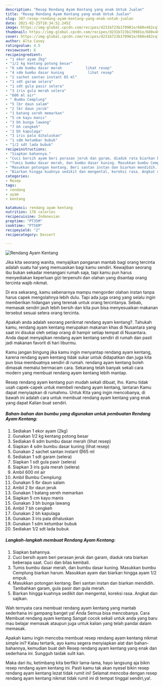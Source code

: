 ```yaml
---
description: "Resep Rendang Ayam Kentang yang enak Untuk Jualan"
title: "Resep Rendang Ayam Kentang yang enak Untuk Jualan"
slug: 307-resep-rendang-ayam-kentang-yang-enak-untuk-jualan
date: 2021-02-25T18:34:52.245Z
image: https://img-global.cpcdn.com/recipes/d231b723b170981e/680x482cq70/rendang-ayam-kentang-foto-resep-utama.jpg
thumbnail: https://img-global.cpcdn.com/recipes/d231b723b170981e/680x482cq70/rendang-ayam-kentang-foto-resep-utama.jpg
cover: https://img-global.cpcdn.com/recipes/d231b723b170981e/680x482cq70/rendang-ayam-kentang-foto-resep-utama.jpg
author: Alta Casey
ratingvalue: 4.5
reviewcount: 6
recipeingredient:
- "1 ekor ayam 2kg"
- "1/2 kg kentang potong besar"
- "6 sdm bumbu dasar merah           lihat resep"
- "4 sdm bumbu dasar kuning           lihat resep"
- "2 sachet santan instant 65 ml"
- "1 sdt garam selera"
- "1 sdt gula pasir selera"
- "3 iris gula merah selera"
- "600 ml air"
- " Bumbu Cemplung"
- "5 lbr daun salam"
- "2 lbr daun jeruk"
- "1 batang sereh memarkan"
- "5 cm kayu manis"
- "3 bh bunga lawang"
- "7 bh cengkeh"
- "2 bh kapulaga"
- "3 iris pala dihaluskan"
- "1 sdm ketumbar bubuk"
- "1/2 sdt lada bubuk"
recipeinstructions:
- "Siapkan bahannya."
- "Cuci bersih ayam beri perasan jeruk dan garam, diaduk rata biarkan beberapa saat. Cuci dan bilas kembali."
- "Tumis bumbu dasar merah, dan bumbu dasar kuning. Masukkan bumbu Cemplung biarkan harum. Masukkan ayam dan biarkan hingga ayam 1/2 empuk."
- "Masukkan potongan kentang. Beri santan instan dan biarkan mendidih. Tambahkan garam, gula pasir dan gula merah."
- "Biarkan hingga kuahnya sedikit dan mengental, koreksi rasa. Angkat dan sajikan."
categories:
- Resep
tags:
- rendang
- ayam
- kentang

katakunci: rendang ayam kentang 
nutrition: 178 calories
recipecuisine: Indonesian
preptime: "PT35M"
cooktime: "PT56M"
recipeyield: "2"
recipecategory: Dessert

---
```



![Rendang Ayam Kentang](https://img-global.cpcdn.com/recipes/d231b723b170981e/680x482cq70/rendang-ayam-kentang-foto-resep-utama.jpg)

Jika kita seorang wanita, menyajikan panganan mantab bagi orang tercinta adalah suatu hal yang memuaskan bagi kamu sendiri. Kewajiban seorang ibu bukan sekadar menangani rumah saja, tapi kamu pun harus menyediakan keperluan gizi terpenuhi dan olahan yang disantap orang tercinta wajib nikmat.

Di era  sekarang, kamu sebenarnya mampu mengorder olahan instan tanpa harus capek mengolahnya lebih dulu. Tapi ada juga orang yang selalu ingin memberikan hidangan yang terenak untuk orang tercintanya. Sebab, memasak sendiri jauh lebih bersih dan kita pun bisa menyesuaikan makanan tersebut sesuai selera orang tercinta. 



Apakah anda adalah seorang penikmat rendang ayam kentang?. Tahukah kamu, rendang ayam kentang merupakan makanan khas di Nusantara yang saat ini disukai oleh setiap orang di hampir setiap tempat di Nusantara. Anda dapat menyajikan rendang ayam kentang sendiri di rumah dan pasti jadi makanan favorit di hari liburmu.

Kamu jangan bingung jika kamu ingin menyantap rendang ayam kentang, karena rendang ayam kentang tidak sukar untuk didapatkan dan juga kita pun bisa membuatnya sendiri di rumah. rendang ayam kentang boleh dimasak memalui bermacam cara. Sekarang telah banyak sekali cara modern yang membuat rendang ayam kentang lebih mantap.

Resep rendang ayam kentang pun mudah sekali dibuat, lho. Kamu tidak usah capek-capek untuk membeli rendang ayam kentang, lantaran Kamu dapat menyiapkan di rumahmu. Untuk Kita yang ingin mencobanya, di bawah ini adalah cara untuk membuat rendang ayam kentang yang enak yang dapat Kalian buat sendiri.

<!--inarticleads1-->

##### Bahan-bahan dan bumbu yang digunakan untuk pembuatan Rendang Ayam Kentang:

1. Sediakan 1 ekor ayam (2kg)
1. Gunakan 1/2 kg kentang potong besar
1. Sediakan 6 sdm bumbu dasar merah           (lihat resep)
1. Siapkan 4 sdm bumbu dasar kuning           (lihat resep)
1. Gunakan 2 sachet santan instant @65 ml
1. Sediakan 1 sdt garam (selera)
1. Siapkan 1 sdt gula pasir (selera)
1. Siapkan 3 iris gula merah (selera)
1. Ambil 600 ml air
1. Ambil  Bumbu Cemplung:
1. Gunakan 5 lbr daun salam
1. Ambil 2 lbr daun jeruk
1. Gunakan 1 batang sereh memarkan
1. Siapkan 5 cm kayu manis
1. Gunakan 3 bh bunga lawang
1. Ambil 7 bh cengkeh
1. Gunakan 2 bh kapulaga
1. Gunakan 3 iris pala dihaluskan
1. Gunakan 1 sdm ketumbar bubuk
1. Sediakan 1/2 sdt lada bubuk




<!--inarticleads2-->

##### Langkah-langkah membuat Rendang Ayam Kentang:

1. Siapkan bahannya.
1. Cuci bersih ayam beri perasan jeruk dan garam, diaduk rata biarkan beberapa saat. Cuci dan bilas kembali.
1. Tumis bumbu dasar merah, dan bumbu dasar kuning. Masukkan bumbu Cemplung biarkan harum. Masukkan ayam dan biarkan hingga ayam 1/2 empuk.
1. Masukkan potongan kentang. Beri santan instan dan biarkan mendidih. Tambahkan garam, gula pasir dan gula merah.
1. Biarkan hingga kuahnya sedikit dan mengental, koreksi rasa. Angkat dan sajikan.




Wah ternyata cara membuat rendang ayam kentang yang mantab sederhana ini gampang banget ya! Anda Semua bisa mencobanya. Cara Membuat rendang ayam kentang Sangat cocok sekali untuk anda yang baru mau belajar memasak ataupun juga untuk kalian yang telah pandai dalam memasak.

Apakah kamu ingin mencoba membuat resep rendang ayam kentang nikmat simple ini? Kalau tertarik, ayo kamu segera menyiapkan alat dan bahan-bahannya, kemudian buat deh Resep rendang ayam kentang yang enak dan sederhana ini. Sungguh taidak sulit kan. 

Maka dari itu, ketimbang kita berfikir lama-lama, hayo langsung aja bikin resep rendang ayam kentang ini. Pasti kamu tak akan nyesel bikin resep rendang ayam kentang lezat tidak rumit ini! Selamat mencoba dengan resep rendang ayam kentang nikmat tidak rumit ini di tempat tinggal sendiri,ya!.

